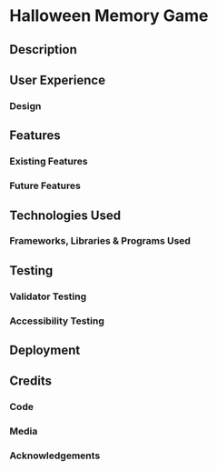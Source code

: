 # Halloween Memory Game

## Description 

## User Experience

### Design

## Features

### Existing Features

### Future Features

## Technologies Used

### Frameworks, Libraries & Programs Used

## Testing

### Validator Testing

### Accessibility Testing

## Deployment

## Credits

### Code

### Media

### Acknowledgements

